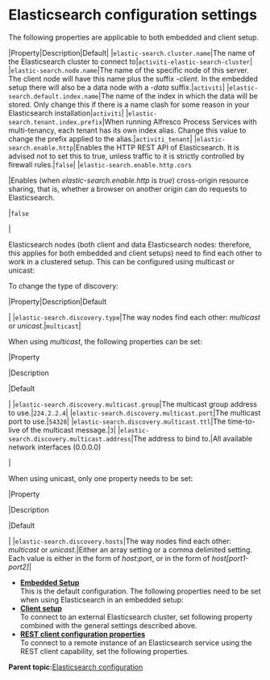 # Elasticsearch configuration settings

The following properties are applicable to both embedded and client setup.

|Property|Description|Default|
|`elastic-search.cluster.name`|The name of the Elasticsearch cluster to connect to|`activiti-elastic-search-cluster`|
|`elastic-search.node.name`|The name of the specific node of this server. The client node will have this name plus the suffix *-client*. In the embedded setup there will also be a data node with a *-data* suffix.|`activiti`|
|`elastic-search.default.index.name`|The name of the index in which the data will be stored. Only change this if there is a name clash for some reason in your Elasticsearch installation|`activiti`|
|`elastic-search.tenant.index.prefix`|When running Alfresco Process Services with multi-tenancy, each tenant has its own index alias. Change this value to change the prefix applied to the alias.|`activiti_tenant`|
|`elastic-search.enable.http`|Enables the HTTP REST API of Elasticsearch. It is advised not to set this to true, unless traffic to it is strictly controlled by firewall rules.|`false`|
|`elastic-search.enable.http.cors`

|Enables \(when *elastic-search.enable.http* is *true*\) cross-origin resource sharing, that is, whether a browser on another origin can do requests to Elasticsearch.

|`false`

|

Elasticsearch nodes \(both client and data Elasticsearch nodes: therefore, this applies for both embedded and client setups\) need to find each other to work in a clustered setup. This can be configured using multicast or unicast:

To change the type of discovery:

|Property|Description|Default

|
|`elastic-search.discovery.type`|The way nodes find each other: *multicast* or *unicast*.|`multicast`|

When using *multicast*, the following properties can be set:

|Property

|Description

|Default

|
|`elastic-search.discovery.multicast.group`|The multicast group address to use.|`224.2.2.4`|
|`elastic-search.discovery.multicast.port`|The multicast port to use.|`54328`|
|`elastic-search.discovery.multicast.ttl`|The time-to-live of the multicast message.|`3`|
|`elastic-search.discovery.multicast.address`|The address to bind to.|All available network interfaces \(0.0.0.0\)

|

When using unicast, only one property needs to be set:

|Property

|Description

|Default

|
|`elastic-search.discovery.hosts`|The way nodes find each other: *multicast* or *unicast*.|Either an array setting or a comma delimited setting. Each value is either in the form of *host:port*, or in the form of *host\[port1-port2\]*|

-   **[Embedded Setup](../topics/embedded_setup.md)**  
 This is the default configuration. The following properties need to be set when using Elasticsearch in an embedded setup:
-   **[Client setup](../topics/client_setup.md)**  
To connect to an external Elasticsearch cluster, set following property combined with the general settings described above.
-   **[REST client configuration properties](../concepts/elasticsearch-REST-client-props.md)**  
To connect to a remote instance of an Elasticsearch service using the REST client capability, set the following properties.

**Parent topic:**[Elasticsearch configuration](../topics/elasticsearch_configuration.md)

